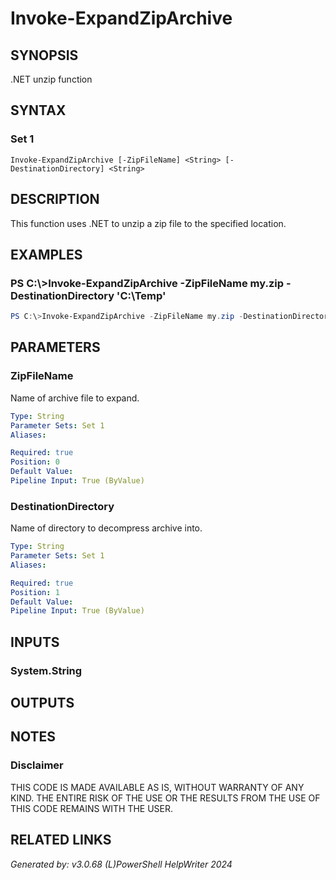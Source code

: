 ﻿# Invoke-ExpandZipArchive

## SYNOPSIS
.NET unzip function

## SYNTAX

### Set 1
```
Invoke-ExpandZipArchive [-ZipFileName] <String> [-DestinationDirectory] <String>
```

## DESCRIPTION
This function uses .NET to unzip a zip file to the specified location.

## EXAMPLES

### PS C:\\\>Invoke-ExpandZipArchive -ZipFileName my.zip -DestinationDirectory 'C:\\Temp'

```powershell
PS C:\>Invoke-ExpandZipArchive -ZipFileName my.zip -DestinationDirectory 'C:\Temp'
```

## PARAMETERS

### ZipFileName
Name of archive file to expand.

```yaml
Type: String
Parameter Sets: Set 1
Aliases: 

Required: true
Position: 0
Default Value: 
Pipeline Input: True (ByValue)
```

### DestinationDirectory
Name of directory to decompress archive into.

```yaml
Type: String
Parameter Sets: Set 1
Aliases: 

Required: true
Position: 1
Default Value: 
Pipeline Input: True (ByValue)
```

## INPUTS

### System.String


## OUTPUTS

### 


## NOTES

### Disclaimer
THIS CODE IS MADE AVAILABLE AS IS, WITHOUT WARRANTY OF ANY KIND. THE ENTIRE RISK OF THE USE OR THE RESULTS FROM THE USE OF THIS CODE REMAINS WITH THE USER.

## RELATED LINKS


*Generated by: v3.0.68 (L)PowerShell HelpWriter 2024*
